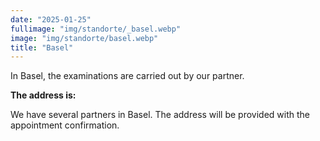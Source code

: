 ```yaml
---
date: "2025-01-25"
fullimage: "img/standorte/_basel.webp"
image: "img/standorte/basel.webp"
title: "Basel"
---
```


In Basel, the examinations are carried out by our partner.

**The address is:**

We have several partners in Basel. The address will be provided with the appointment confirmation.
